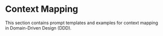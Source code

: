 # Context Mapping

This section contains prompt templates and examples for context mapping in Domain-Driven Design (DDD).

